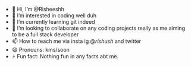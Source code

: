 - 👋 Hi, I’m @Risheeshh
- 👀 I’m interested in coding well duh
- 🌱 I’m currently learning git indeed
- 💞️ I’m looking to collaborate on any coding projects really as me aiming to be a full stack developer
- 📫 How to reach me via insta ig @_rishush_ and twitter 
- 😄 Pronouns: kms/soon
- ⚡ Fun fact: Nothing fun in any facts abt me.

<!---
Risheeshh/Risheeshh is a ✨ special ✨ repository because its `README.md` (this file) appears on your GitHub profile.
You can click the Preview link to take a look at your changes.
--->
